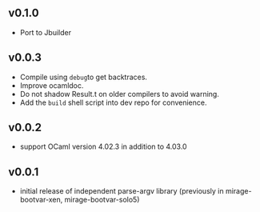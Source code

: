 ## v0.1.0

* Port to Jbuilder

## v0.0.3

* Compile using `debug`to get backtraces.
* Improve ocamldoc.
* Do not shadow Result.t on older compilers to avoid warning.
* Add the `build` shell script into dev repo for convenience.

## v0.0.2

* support OCaml version 4.02.3 in addition to 4.03.0

## v0.0.1

* initial release of independent parse-argv library (previously in mirage-bootvar-xen, mirage-bootvar-solo5)
